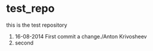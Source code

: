 test_repo
=========

this is the test repository

1. 16-08-2014 First commit a change./Anton Krivosheev
2. second
